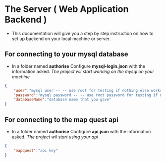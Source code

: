 # The Server ( Web Application Backend )
* This documentation will give you a step by step instruction on how to set up backend on your local machine or server.

## For connecting to your mysql database
* In a folder named **authorise** Configure **mysql-login.json** with the information asked. *The project wil start working on the mysql on your machine*
  
```json
{
    "user":"mysql user -- -- use root for testing if nothing else works",
    "password":"mysql password -- -- use root password for testing if nothing else works",
    "databaseName":"database name that you gave"
}
```
## For connecting to the map quest api
* In a folder named **authorise** Configure **api.json** with the information asked. *The project wil start using your api*
  
```json
{
    "mapquest":"api key"
}
```